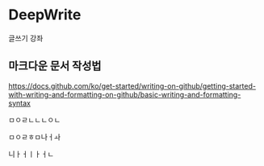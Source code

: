 # DeepWrite
글쓰기 강좌


## 마크다운 문서 작성법
https://docs.github.com/ko/get-started/writing-on-github/getting-started-with-writing-and-formatting-on-github/basic-writing-and-formatting-syntax

ㅁㅇㄹㄴㄴㄴㅇㄴ

ㅁㅇㄹㅎㅁ나ㅓㅘ

니ㅏㅓㅣㅏㅓㄴ
